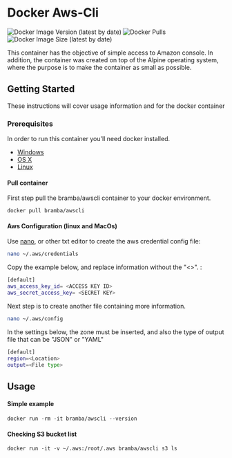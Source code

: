# Docker Aws-Cli
![Docker Image Version (latest by date)](https://img.shields.io/docker/v/bramba/awscli?color=green&logo=docker)
![Docker Pulls](https://img.shields.io/docker/pulls/bramba/awscli?color=green&logo=docker)
![Docker Image Size (latest by date)](https://img.shields.io/docker/image-size/bramba/awscli?color=gren&logo=docker)


This container has the objective of simple access to Amazon console. In addition, 
the container was created on top of the Alpine operating system, where the purpose is to 
make the container as small as possible.

## Getting Started

These instructions will cover usage information and for the docker container 

### Prerequisites


In order to run this container you'll need docker installed.

* [Windows](https://docs.docker.com/windows/started)
* [OS X](https://docs.docker.com/mac/started/)
* [Linux](https://docs.docker.com/linux/started/)


#### Pull container

First step pull the bramba/awscli container to your docker environment.

```
docker pull bramba/awscli
```

#### Aws Configuration (linux and MacOs)
Use [nano](https://nano-editor.org/), or other txt editor to create the aws credential config file:
```sh
nano ~/.aws/credentials
```
Copy the example below, and replace information without the "<>". :

```sh
[default]
aws_access_key_id= <ACCESS KEY ID>
aws_secret_access_key= <SECRET KEY>
```

Next step is to create another file containing more information.
```sh
nano ~/.aws/config
```

In the settings below, the zone must be inserted, and also the type of output file that can be "JSON" or "YAML"
```sh
[default]
region=<Location>
output=<File type>
```
## Usage

#### Simple example

```shell
docker run -rm -it bramba/awscli --version
```

#### Checking S3 bucket list
```shell
docker run -it -v ~/.aws:/root/.aws bramba/awscli s3 ls
```

